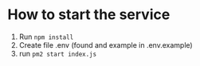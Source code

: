 # How to start the service

1. Run ``` npm install ```
2. Create file .env (found and example in .env.example)
3. run ``` pm2 start index.js ```